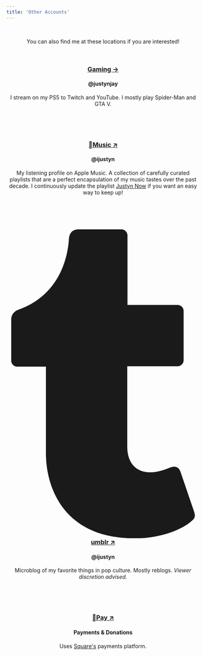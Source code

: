 ```yaml
---
title: 'Other Accounts'
---
```

<center><br><p>You can also find me at these locations if you are interested!</p><br>
    
<h3><a href="/gaming">Gaming &#8594;</a></h3>
<h4>@justynjay</h4>
I stream on my PS5 to Twitch and YouTube. I mostly play Spider-Man and GTA V.

<br><br><br>
    
<h3><a href="/apple-music" target="_blank">Music &#8599;</a></h3>
<h4>@ijustyn</h4>
My listening profile on Apple Music. A collection of carefully curated playlists that are a perfect encapsulation of my music tastes over the past decade. I continuously update the playlist <a href="/justyn-now">Justyn Now</a> if you want an easy way to keep up!

<br><br><br>

<h3><a href="/tumblr" target="_blank">  <span class="icon relative inline-block align-text-bottom">
    <svg aria-hidden="true" focusable="false" data-prefix="fab" data-icon="tumblr" class="svg-inline--fa fa-tumblr fa-w-10" role="img" xmlns="http://www.w3.org/2000/svg" viewBox="0 0 320 512"><path fill="currentColor" d="M309.8 480.3c-13.6 14.5-50 31.7-97.4 31.7-120.8 0-147-88.8-147-140.6v-144H17.9c-5.5 0-10-4.5-10-10v-68c0-7.2 4.5-13.6 11.3-16 62-21.8 81.5-76 84.3-117.1.8-11 6.5-16.3 16.1-16.3h70.9c5.5 0 10 4.5 10 10v115.2h83c5.5 0 10 4.4 10 9.9v81.7c0 5.5-4.5 10-10 10h-83.4V360c0 34.2 23.7 53.6 68 35.8 4.8-1.9 9-3.2 12.7-2.2 3.5.9 5.8 3.4 7.4 7.9l22 64.3c1.8 5 3.3 10.6-.4 14.5z"></path></svg>
  </span><underline>umblr</underline> &#8599;</a></h3>
<h4>@ijustyn</h4>
Microblog of my favorite things in pop culture. Mostly reblogs. <i>Viewer discretion advised.</i>

<br><br><br>
    
<h3><a href="/tip" target="_blank">Pay &#8599;</a></h3>
<h4>Payments & Donations</h4>
Uses <a href="https://squareup.com">Square's</a> payments platform.

<br><br><br>
</center>